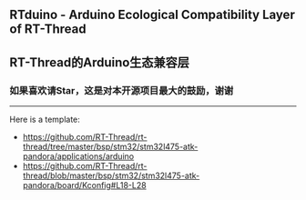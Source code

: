 ## RTduino - Arduino Ecological Compatibility Layer of RT-Thread
## RT-Thread的Arduino生态兼容层
### 如果喜欢请Star，这是对本开源项目最大的鼓励，谢谢
--------

Here is a template: 
- https://github.com/RT-Thread/rt-thread/tree/master/bsp/stm32/stm32l475-atk-pandora/applications/arduino
- https://github.com/RT-Thread/rt-thread/blob/master/bsp/stm32/stm32l475-atk-pandora/board/Kconfig#L18-L28
